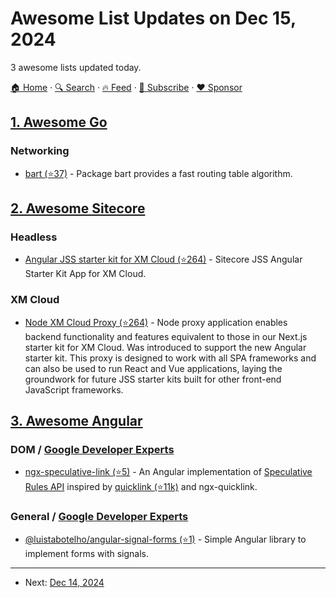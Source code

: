 # Awesome List Updates on Dec 15, 2024

3 awesome lists updated today.

[🏠 Home](/README.md) · [🔍 Search](https://www.trackawesomelist.com/search/) · [🔥 Feed](https://www.trackawesomelist.com/rss.xml) · [📮 Subscribe](https://trackawesomelist.us17.list-manage.com/subscribe?u=d2f0117aa829c83a63ec63c2f&id=36a103854c) · [❤️  Sponsor](https://github.com/sponsors/theowenyoung)



## [1. Awesome Go](/content/avelino/awesome-go/README.md)

### Networking

*   [bart (⭐37)](https://github.com/gaissmai/bart) - Package bart provides a fast routing table algorithm.

## [2. Awesome Sitecore](/content/MartinMiles/awesome-sitecore/README.md)

### Headless

*   [Angular JSS starter kit for XM Cloud (⭐264)](https://github.com/Sitecore/jss/tree/release/22.0.0/packages/create-sitecore-jss/src/templates/angular-xmcloud) - Sitecore JSS Angular Starter Kit App for XM Cloud.

### XM Cloud

*   [Node XM Cloud Proxy (⭐264)](https://github.com/Sitecore/jss/tree/release/22.0.0/packages/create-sitecore-jss/src/templates/node-xmcloud-proxy) - Node proxy application enables backend functionality and features equivalent to those in our Next.js starter kit for XM Cloud. Was introduced to support the new Angular starter kit. This proxy is designed to work with all SPA frameworks and can also be used to run React and Vue applications, laying the groundwork for future JSS starter kits built for other front-end JavaScript frameworks.

## [3. Awesome Angular](/content/PatrickJS/awesome-angular/README.md)

### DOM / [Google Developer Experts](https://developers.google.com/experts/all/technology/web-technologies)

*   [ngx-speculative-link (⭐5)](https://github.com/push-based/ngx-speculative-link) - An Angular implementation of [Speculative Rules API](https://developer.mozilla.org/en-US/docs/Web/API/Speculation_Rules_API) inspired by [quicklink (⭐11k)](https://github.com/GoogleChromeLabs/quicklink) and ngx-quicklink.

### General / [Google Developer Experts](https://developers.google.com/experts/all/technology/web-technologies)

*   [@luistabotelho/angular-signal-forms (⭐1)](https://github.com/luistabotelho/angular-signal-forms) - Simple Angular library to implement forms with signals.

---

- Next: [Dec 14, 2024](/content/2024/12/14/README.md)